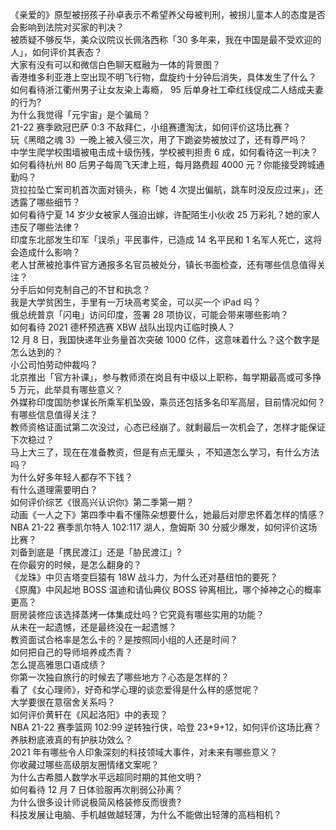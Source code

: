 《亲爱的》原型被拐孩子孙卓表示不希望养父母被判刑，被拐儿童本人的态度是否会影响到法院对买家的判决？  
被质疑不够反华，美众议院议长佩洛西称「30 多年来，我在中国是最不受欢迎的人」，如何评价其表态？  
大家有没有可以和微信白色聊天框融为一体的背景图？  
香港维多利亚港上空出现不明飞行物，盘旋约十分钟后消失，具体发生了什么？  
如何看待浙江衢州男子让女友染上毒瘾， 95 后单身社工牵红线促成二人结成夫妻的行为?  
为什么我觉得「元宇宙」是个骗局？  
21-22 赛季欧冠巴萨 0:3 不敌拜仁，小组赛遭淘汰，如何评价这场比赛？  
玩《黑暗之魂 3》一晚上被入侵三次，用了下跪姿势被放过了，还有尊严吗？  
中学生爬学校围墙被电击成十级伤残，学校被判担责 6 成，如何看待这一判决？  
如何看待杭州 80 后男子每周飞天津上班，每月路费超 4000 元？你能接受跨城通勤吗？  
货拉拉坠亡案司机首次面对镜头，称「她 4 次提出偏航，跳车时没反应过来」，还透露了哪些细节？  
如何看待宁夏 14 岁少女被家人强迫出嫁，许配陌生小伙收 25 万彩礼？她的家人违反了哪些法律？  
印度东北部发生印军「误杀」平民事件，已造成 14 名平民和 1 名军人死亡，这将会造成什么影响？  
老人甘蔗被抢事件官方通报多名官员被处分，镇长书面检查，还有哪些信息值得关注？  
分手后如何克制自己的不甘和执念？  
我是大学贫困生，手里有一万块高考奖金，可以买一个 iPad 吗？  
俄总统普京「闪电」访问印度，签署 28 项协议，可能会带来哪些影响？  
如何看待 2021 德杯预选赛 XBW 战队出现内讧临时换人？  
12 月 8 日，我国快递年业务量首次突破 1000 亿件，这意味着什么？这个数字是怎么达到的？  
小公司怕劳动仲裁吗？  
北京推出「官方补课」，参与教师须在岗且有中级以上职称，每学期最高或可多挣 5 万元，此举具有哪些意义？  
外媒称印度国防参谋长所乘军机坠毁，乘员还包括多名印军高层，目前情况如何？有哪些信息值得关注？  
教师资格证面试第二次没过，心态已经崩了。就剩最后一次机会了，怎样才能保证下次稳过？  
马上大三了，现在在准备教资，但是有点无厘头 ，不知道怎么学习，有什么方法吗？  
为什么好多年轻人都存不下钱？  
有什么道理需要明白？  
如何评价综艺《很高兴认识你》第二季第一期？  
动画《一人之下》第四季中看不懂陈朵想要什么，她最后对廖忠怀着怎样的情感？  
NBA 21-22 赛季凯尔特人 102:117 湖人，詹姆斯 30 分威少爆发，如何评价这场比赛？  
刘备到底是「携民渡江」还是「胁民渡江」?  
在你最穷的时候，是怎么翻身的？  
《龙珠》中贝吉塔变巨猿有 18W 战斗力，为什么还对基纽怕的要死？  
《原魔》中风起地 BOSS 温迪和请仙典仪 BOSS 钟离相比，哪个掉神之心的概率更高？  
厨房装修应该选择蒸烤一体集成灶吗？它究竟有哪些实用的功能？  
从未在一起遗憾，还是最终没在一起遗憾？  
教资面试合格率是怎么卡的？是按照同小组的人还是时间？  
如何把自己的导师培养成杰青？  
怎么提高雅思口语成绩？  
你第一次独自旅行的时候去了哪些地方？心态是怎样的？  
看了《女心理师》，好奇和学心理的谈恋爱得是什么样的感觉呢？  
大学要很在意宿舍关系吗？  
如何评价黄轩在《风起洛阳》中的表现？  
NBA 21-22 赛季篮网 102:99 逆转独行侠，哈登 23+9+12，如何评价这场比赛？  
养肤粉底液真的有护肤功效么？  
2021 年有哪些令人印象深刻的科技领域大事件，对未来有哪些意义？  
你收藏过哪些高级朋友圈情绪文案呢？  
为什么古希腊人数学水平远超同时期的其他文明？  
如何看待 12 月 7 日体验服再次削弱公孙离？  
为什么很多设计师说极简风格装修反而很贵?  
科技发展让电脑、手机越做越轻薄，为什么不能做出轻薄的高档相机？  
